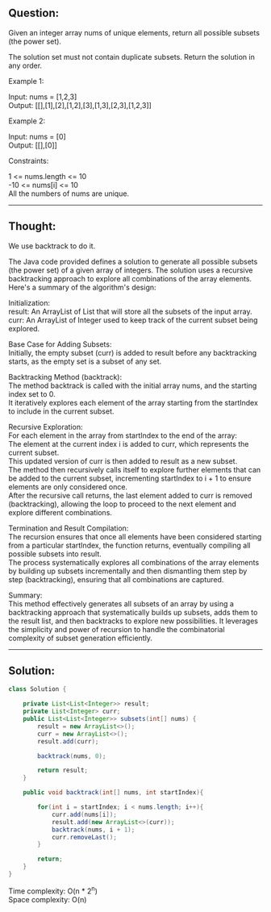 ## Question:

Given an integer array nums of unique elements, return all possible subsets (the power set).  

The solution set must not contain duplicate subsets. Return the solution in any order.  

Example 1:  

Input: nums = [1,2,3]  
Output: [[],[1],[2],[1,2],[3],[1,3],[2,3],[1,2,3]]  

Example 2:  

Input: nums = [0]  
Output: [[],[0]]  
 
Constraints:  

1 <= nums.length <= 10  
-10 <= nums[i] <= 10  
All the numbers of nums are unique.  

---
## Thought: 
We use backtrack to do it.

The Java code provided defines a solution to generate all possible subsets (the power set) of a given array of integers. The solution uses a recursive backtracking approach to explore all combinations of the array elements. Here's a summary of the algorithm's design:  

Initialization:  
result: An ArrayList of List<Integer> that will store all the subsets of the input array.  
curr: An ArrayList of Integer used to keep track of the current subset being explored.  

Base Case for Adding Subsets:  
Initially, the empty subset (curr) is added to result before any backtracking starts, as the empty set is a subset of any set.  

Backtracking Method (backtrack):  
The method backtrack is called with the initial array nums, and the starting index set to 0.  
It iteratively explores each element of the array starting from the startIndex to include in the current subset.  

Recursive Exploration:  
For each element in the array from startIndex to the end of the array:  
The element at the current index i is added to curr, which represents the current subset.  
This updated version of curr is then added to result as a new subset.  
The method then recursively calls itself to explore further elements that can be added to the current subset, incrementing startIndex to i + 1 to ensure elements are only considered once.  
After the recursive call returns, the last element added to curr is removed (backtracking), allowing the loop to proceed to the next element and explore different combinations.  

Termination and Result Compilation:  
The recursion ensures that once all elements have been considered starting from a particular startIndex, the function returns, eventually compiling all possible subsets into result.  
The process systematically explores all combinations of the array elements by building up subsets incrementally and then dismantling them step by step (backtracking), ensuring that all combinations are captured.  

Summary:  
This method effectively generates all subsets of an array by using a backtracking approach that systematically builds up subsets, adds them to the result list, and then backtracks to explore new possibilities. It leverages the simplicity and power of recursion to handle the combinatorial complexity of subset generation efficiently.  

---
## Solution:  
```Java
class Solution {

    private List<List<Integer>> result;
    private List<Integer> curr;
    public List<List<Integer>> subsets(int[] nums) {
        result = new ArrayList<>();
        curr = new ArrayList<>();
        result.add(curr);

        backtrack(nums, 0);

        return result;
    }

    public void backtrack(int[] nums, int startIndex){

        for(int i = startIndex; i < nums.length; i++){
            curr.add(nums[i]);
            result.add(new ArrayList<>(curr));
            backtrack(nums, i + 1);
            curr.removeLast();
        }

        return;
    }
}
```
Time complexity: O(n * 2<sup>n</sup>)  
Space complexity: O(n)
